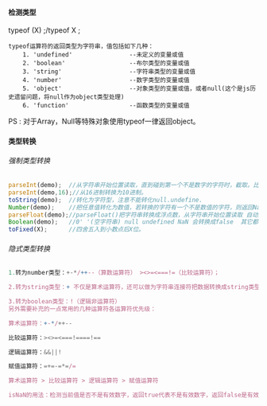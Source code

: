 #### 检测类型

typeof (X) ;/typeof  X  ;

    typeof运算符的返回类型为字符串，值包括如下几种：
        1. 'undefined'                --未定义的变量或值
        2. 'boolean'                  --布尔类型的变量或值
        3. 'string'                   --字符串类型的变量或值
        4. 'number'                   --数字类型的变量或值
        5. 'object'                   --对象类型的变量或值，或者null(这个是js历史遗留问题，将null作为object类型处理)
        6. 'function'                 --函数类型的变量或值
PS : 对于Array，Null等特殊对象使用typeof一律返回object。

#### 类型转换

###### 强制类型转换

```javascript
parseInt(demo);  //从字符串开始位置读取，直到碰到第一个不是数字的字符时，截取。比如                            parseInt("12px")-----〉12 并且是Number类型
parseInt(demo,16);//从16进制转换为10进制。
toString(demo);	 //转化为字符型，注意不能转化null.undefine.
Number(demo);    //把任意值转化为数值，若转换的字符有一个不是数值的字符，则返回NaN。
parseFloat(demo);//parseFloat()把字符串转换成浮点数，从字符串开始位置读取 自动忽略第一个空					格，碰到第一个非数字类型的自动截取 或者碰到小数点以后截取到第一个非数字类型					 比如：parseFloat(" 2225tt")----〉2255；parseFloat("  2225 44")--				   -->2255;parseFloat(" 2225.566.77")---->2225.566;
Boolean(demo);	 //0' '(空字符串) null undefined NaN 会转换成false  其它都会转换成true
toFixed(X);		 //四舍五入到小数点后X位。
```

###### 隐式类型转换

```javascript
1.转为number类型：+-*/++--（算数运算符） ><>=<===!=（比较运算符）；

2.转为string类型：+ 不仅是算术运算符，还可以做为字符串连接符把数据转换成string类型；

3.转为boolean类型：!（逻辑非运算符）
另外需要补充的一点常用的几种运算符各运算符优先级：

算术运算符：+-*/++--

比较运算符：><>=<===!====!==

逻辑运算符：&&||!

赋值运算符：=+=-=*=/=

算术运算符 > 比较运算符 > 逻辑运算符 > 赋值运算符

isNaN的用法：检测当前值是否不是有效数字，返回true代表不是有效数字，返回false是有效数字。（其实里面套了个number()）
```

